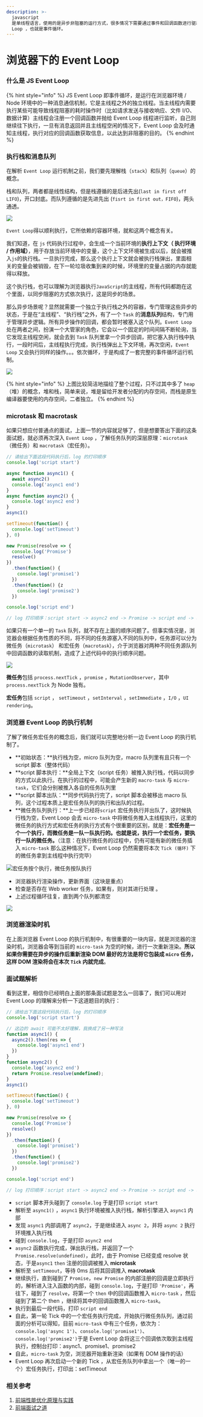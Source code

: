 ```yaml
---
description: >-
  javascript
  是单线程语言，使用的是异步非阻塞的运行方式，很多情况下需要通过事件和回调函数进行驱动，那么这些注册的回调函数，是在什么时候被运行环境调用的，彼此之间又是以怎样的顺序执行的？这就绕不开一个机制——Event
  Loop ，也就是事件循环。
---
```


# 浏览器下的 Event Loop

### 什么是 JS Event Loop

{% hint style="info" %}
JS Event Loop  即事件循环，是运行在浏览器环境 / Node 环境中的一种消息通信机制，它是主线程之外的独立线程。当主线程内需要执行某些可能导致线程阻塞的耗时操作时（比如请求发送与接收响应、文件 I/O、数据计算）主线程会注册一个回调函数并抛给 Event Loop 线程进行监听，自己则继续往下执行，一旦有消息返回并且主线程空闲的情况下，Event Loop 会及时通知主线程，执行对应的回调函数获取信息，以此达到非阻塞的目的。
{% endhint %}

### 执行栈和消息队列

在解析 `Event Loop` 运行机制之前，我们要先理解栈（`stack`）和队列（`queue`）的概念。

栈和队列，两者都是线性结构，但是栈遵循的是后进先出\(`last in first off LIFO`\)，开口封底。而队列遵循的是先进先出 \(`fisrt in first out，FIFO`\)，两头通透。

![](../.gitbook/assets/stackandqueue.jpg)

`Event Loop`得以顺利执行，它所依赖的容器环境，就和这两个概念有关。

我们知道，在 `js` 代码执行过程中，会生成一个当前环境的**执行上下文（ 执行环境 / 作用域）**，用于存放当前环境中的变量，这个上下文环境被生成以后，就会被推入`js`的执行栈。一旦执行完成，那么这个执行上下文就会被执行栈弹出，里面相关的变量会被销毁，在下一轮垃圾收集到来的时候，环境里的变量占据的内存就能得以释放。

这个执行栈，也可以理解为浏览器执行`JavaScript`的主线程，所有代码都跑在这个里面，以同步阻塞的方式依次执行，这是同步的场景。

那么异步场景呢？显然就需要一个独立于执行栈之外的容器，专门管理这些异步的状态，于是在“主线程”、“执行栈”之外，有了一个 `Task` 的**消息队列**结构，专门用于管理异步逻辑。所有异步操作的回调，都会暂时被塞入这个队列。`Event Loop` 处在两者之间，扮演一个大管家的角色，它会以一个固定的时间间隔不断轮询，当它发现主线程空闲，就会去到 `Task` 队列里拿一个异步回调，把它塞入执行栈中执行，一段时间后，主线程执行完成，执行栈弹出上下文环境，再次空闲，`Event Loop` 又会执行同样的操作。。。依次循环，于是构成了一套完整的事件循环运行机制。

![](../.gitbook/assets/jseventloopsimple.jpg)

{% hint style="info" %}
上图比较简洁地描绘了整个过程，只不过其中多了 `heap` （堆）的概念，堆和栈，简单来说，堆是留给开发者分配的内存空间，而栈是原生编译器要使用的内存空间，二者独立。
{% endhint %}

### microtask 和 macrotask

如果只想应付普通点的面试，上面一节的内容就足够了，但是想要答出下面的这条面试题，就必须再次深入 `Event Loop` ，了解任务队列的深层原理：`microtask`（微任务）和 `macrotask`（宏任务）。

```javascript
// 请给出下面这段代码执行后，log 的打印顺序
console.log('script start')

async function async1() {
  await async2()
  console.log('async1 end')
}
async function async2() {
  console.log('async2 end')
}
async1()

setTimeout(function() {
  console.log('setTimeout')
}, 0)

new Promise(resolve => {
  console.log('Promise')
  resolve()
})
  .then(function() {
    console.log('promise1')
  })
  .then(function() {z
    console.log('promise2')
  })

console.log('script end')

// log 打印顺序：script start -> async2 end -> Promise -> script end -> async1 end -> promise1 -> promise2 -> setTimeout
```

如果只有一个单一的 `Task` 队列，就不存在上面的顺序问题了。但事实情况是，浏览器会根据任务性质的不同，将不同的任务源塞入不同的队列中，任务源可以分为微任务（`microtask`） 和宏任务（`macrotask`），介于浏览器对两种不同任务源队列中回调函数的读取机制，造成了上述代码中的执行顺序问题。

![](../.gitbook/assets/jseventloop.jpg)

**微任务**包括 `process.nextTick` ，`promise` ，`MutationObserver`，其中 `process.nextTick` 为 Node 独有。

**宏任务**包括 `script` ， `setTimeout` ，`setInterval` ，`setImmediate` ，`I/O` ，`UI rendering`。

### 浏览器 Event Loop 的执行机制

了解了微任务宏任务的概念后，我们就可以完整地分析一边 Event Loop 的执行机制了。

* **初始状态：**执行栈为空，micro 队列为空，macro 队列里有且只有一个 script 脚本（整体代码）
* **script 脚本执行：**全局上下文（script 任务）被推入执行栈，代码以同步的方式以此执行。在执行的过程中，可能会产生新的 `macro-task` 与 `micro-task`，它们会分别被推入各自的任务队列里
* **script 脚本出队：**同步代码执行完了，script 脚本会被移出 macro 队列，这个过程本质上是宏任务队列的执行和出队的过程。
* **微任务队列执行：**上一步已经将`script`  宏任务执行并出队了，这时候执行栈为空，Event Loop 会去 `micro-task` 中将微任务推入主线程执行，这里的微任务的执行方式和宏任务的执行方式有个很重要的区别，就是：**宏任务是一个一个执行，而微任务是一队一队执行的。也就是说，执行一个宏任务，要执行一队的微任务。**（注意：在执行微任务的过程中，仍有可能有新的微任务插入 `micro-task` 那么这种情况下，Event Loop 仍然需要将本次 `Tick (循环)` 下的微任务拿到主线程中执行完毕）

![&#x5B8F;&#x4EFB;&#x52A1;&#x6309;&#x4E2A;&#x6267;&#x884C;&#xFF0C;&#x5FAE;&#x4EFB;&#x52A1;&#x6309;&#x961F;&#x6267;&#x884C;](../.gitbook/assets/microandmacro.png)

* 浏览器执行渲染操作，更新界面（这块是重点）
* 检查是否存在 Web worker 任务，如果有，则对其进行处理 。
* 上述过程循环往复，直到两个队列都清空

![](../.gitbook/assets/browsereventloop.png)

### 浏览器渲染时机

在上面浏览器 Event Loop 的执行机制中，有很重要的一块内容，就是浏览器的渲染时机，浏览器会等到当前的 `micro-task` 为空的时候，进行一次重新渲染。**所以如果你需要在异步的操作后重新渲染 DOM 最好的方法是将它包装成 `micro` 任务，这样 DOM 渲染将会在本次 `Tick` 内就完成**。

### 面试题解析

看到这里，相信你已经明白上面的那条面试题是怎么一回事了，我们可以用对 Event Loop 的理解来分析一下这道题目的执行：

```javascript
// 请给出下面这段代码执行后，log 的打印顺序
console.log('script start')

// 这边的 await 可能不太好理解，我换成了另一种写法
function async1() {
  async2().then(res => {
    console.log('async1 end')
  })
}
function async2() {
  console.log('async2 end')
  return Promise.resolve(undefined);
}
async1()

setTimeout(function() {
  console.log('setTimeout')
}, 0)

new Promise(resolve => {
  console.log('Promise')
  resolve()
})
  .then(function() {
    console.log('promise1')
  })
  .then(function() {
    console.log('promise2')
  })

console.log('script end')

// log 打印顺序：script start -> async2 end -> Promise -> script end -> async1 end -> promise1 -> promise2 -> setTimeout
```

*  `script` 脚本开头碰到了 `console.log` 于是打印 `script start`
*  解析至 `async1()` ，`async1` 执行环境被推入执行栈，解析引擎进入 `async1` 内部
*  发现 `async1` 内部调用了 `async2`，于是继续进入 `async 2`，并将 `async 2` 执行环境推入执行栈
*  碰到 `console.log`，于是打印 `async2 end`
*  `async2` 函数执行完成，弹出执行栈，并返回了一个 `Promise.resolve(undefined)`，此时，由于 Promise 已经变成 resolve 状态，于是`async1` `then` 注册的回调被推入 **microtask** 
*  解析至 `setTimeout`，等待 0ms 后将其回调推入 **macrotask**
*  继续执行，直到碰到了 `Promise`，`new Promise` 的内部注册的回调是立即执行的，解析进入注入函数的内部，碰到 `console.log`，于是打印 `'Promise'`，再往下，碰到了 `resolve`，将第一个 `then` 中的回调函数推入 `micro-task` ，然后碰到了第二个 then ，继续将其中的回调函数推入 `micro-task`。
* 执行到最后一段代码，打印 `script end`
* 自此，第一轮 Tick 中的一个宏任务执行完成，开始执行微任务队列，通过前面的分析可以得知，目前 `micro-task` 中有三个任务，依次为：`console.log('async 1')`、`console.log('promise1')`、`console.log('promise2')`于是 Event Loop 会将这三个回调依次取到主线程执行，控制台打印：async1、promise1、promise2
* 自此，`micro-task` 为空，浏览器开始重新渲染（如果有 DOM 操作的话）
* Event Loop 再次启动一个新的 Tick ，从宏任务队列中拿出一个（唯一的一个）宏任务执行，打印出：setTimeout

### 相关参考

1. [前端性能优化原理与实践](https://juejin.im/book/5b936540f265da0a9624b04b/section/5bb1815c6fb9a05d2d0233ad#heading-1)
2. [前端面试之道](https://juejin.im/book/5bdc715fe51d454e755f75ef/section/5be04a8e6fb9a04a072fd2cd)

